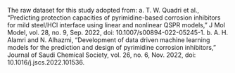 The raw dataset for this study adopted from: 
a. T. W. Quadri et al., “Predicting protection capacities of pyrimidine-based corrosion inhibitors for mild steel/HCl interface using linear and nonlinear QSPR models,” J Mol Model, vol. 28, no. 9, Sep. 2022, doi: 10.1007/s00894-022-05245-1.
b. A. H. Alamri and N. Alhazmi, “Development of data driven machine learning models for the prediction and design of pyrimidine corrosion inhibitors,” Journal of Saudi Chemical Society, vol. 26, no. 6, Nov. 2022, doi: 10.1016/j.jscs.2022.101536.

